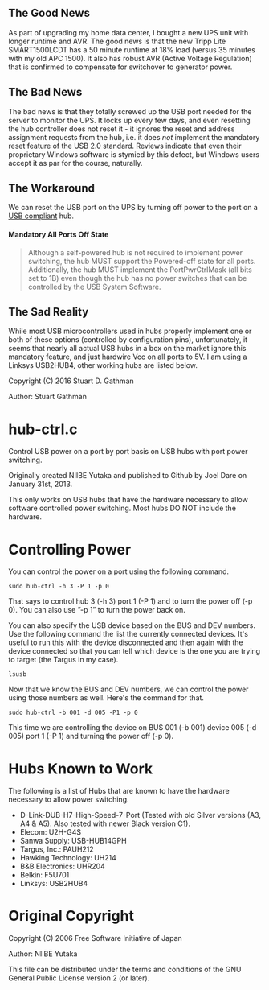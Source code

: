 ## The Good News

As part of upgrading my home data center, I bought a
new UPS unit with longer runtime and AVR.  The good news is that
the new Tripp Lite SMART1500LCDT has a 50 minute runtime at 18% load (versus 35
minutes with my old APC 1500).  It also has robust AVR (Active Voltage
Regulation) that is confirmed to compensate for switchover to generator power.

## The Bad News

The bad news is that they totally screwed up the USB port needed for
the server to monitor the UPS.  It locks up every few days, and even
resetting the hub controller does not reset it - it ignores the reset
and address assignment requests from the hub, i.e. it does *not* implement
the mandatory reset feature of the USB 2.0 standard.  Reviews indicate that
even their proprietary Windows software is stymied by this defect, but
Windows users accept it as par for the course, naturally.  

## The Workaround

We can reset the USB port on the UPS by turning off power to the port
on a [USB compliant](http://www.makelinux.net/lib/usb/2/USB_2.0_Specification/doc-363) hub.

#### Mandatory All Ports Off State

> Although a self-powered hub is not required to implement power switching, the
> hub MUST support the Powered-off state for all ports. Additionally, the hub
> MUST implement the PortPwrCtrlMask (all bits set to 1B) even though the hub
> has no power switches that can be controlled by the USB System Software.

## The Sad Reality

While most USB microcontrollers used in hubs properly implement one or
both of these options (controlled by configuration pins), unfortunately, it
seems that nearly all actual USB hubs in a box on the market ignore this
mandatory feature, and just hardwire Vcc on all ports to 5V.  I 
am using a Linksys USB2HUB4, other working hubs are listed below.

Copyright (C) 2016 Stuart D. Gathman

Author: Stuart Gathman <stuart at gathman.org>

hub-ctrl.c
==========

Control USB power on a port by port basis on USB hubs with port power switching.

Originally created NIIBE Yutaka and published to Github by Joel Dare on January
31st, 2013.

This only works on USB hubs that have the hardware necessary to allow
software controlled power switching. Most hubs DO NOT include the hardware.

Controlling Power
=================

You can control the power on a port using the following command.

    sudo hub-ctrl -h 3 -P 1 -p 0

That says to control hub 3 (-h 3) port 1 (-P 1) and to turn the power
off (-p 0). You can also use ”-p 1” to turn the power back on.

You can also specify the USB device based on the BUS and DEV numbers. Use the
following command the list the currently connected devices. It's useful to run
this with the device disconnected and then again with the device connected so
that you can tell which device is the one you are trying to target (the Targus
in my case).

    lsusb

Now that we know the BUS and DEV numbers, we can control the power using those
numbers as well. Here's the command for that.

    sudo hub-ctrl -b 001 -d 005 -P1 -p 0

This time we are controlling the device on BUS 001 (-b 001) device 005 (-d 005)
port 1 (-P 1) and turning the power off (-p 0).

Hubs Known to Work
==================

The following is a list of Hubs that are known to have the hardware necessary
to allow power switching.

  - D-Link-DUB-H7-High-Speed-7-Port (Tested with old Silver versions (A3, A4 & A5). Also tested with newer Black version C1).
  - Elecom: U2H-G4S
  - Sanwa Supply: USB-HUB14GPH
  - Targus, Inc.: PAUH212
  - Hawking Technology: UH214
  - B&B Electronics: UHR204
  - Belkin: F5U701
  - Linksys: USB2HUB4

Original Copyright
==================

Copyright (C) 2006 Free Software Initiative of Japan

Author: NIIBE Yutaka  <gniibe at fsij.org>

This file can be distributed under the terms and conditions of the GNU General
Public License version 2 (or later).

